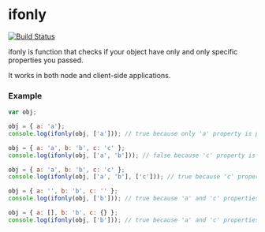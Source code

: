 # ifonly

[![Build Status](https://travis-ci.org/goschevski/ifonly.svg?branch=master)](https://travis-ci.org/goschevski/ifonly)

ifonly is function that checks if your object have only and only specific properties you passed.

It works in both node and client-side applications.

### Example

```javascript
var obj;

obj = { a: 'a'};
console.log(ifonly(obj, ['a'])); // true because only 'a' property is present

obj = { a: 'a', b: 'b', c: 'c' };
console.log(ifonly(obj, ['a', 'b'])); // false because 'c' property is present

obj = { a: 'a', b: 'b', c: 'c' };
console.log(ifonly(obj, ['a', 'b'], ['c'])); // true because 'c' property is ignored

obj = { a: '', b: 'b', c: '' };
console.log(ifonly(obj, ['b'])); // true because 'a' and 'c' properties are empty

obj = { a: [], b: 'b', c: {} };
console.log(ifonly(obj, ['b'])); // true because 'a' and 'c' properties are empty
```
